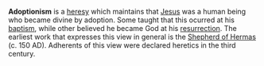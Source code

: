 **Adoptionism** is a [heresy](Heresy "Heresy") which maintains that
[Jesus](Jesus "Jesus") was a human being who became divine by
adoption. Some taught that this ocurred at his
[baptism](Baptism_of_Jesus "Baptism of Jesus"), while other
believed he became God at his
[resurrection](Resurrection_of_Jesus "Resurrection of Jesus"). The
earliest work that expresses this view in general is the
[Shepherd of Hermas](Shepherd_of_Hermas "Shepherd of Hermas") (c.
150 AD). Adherents of this view were declared heretics in the third
century.